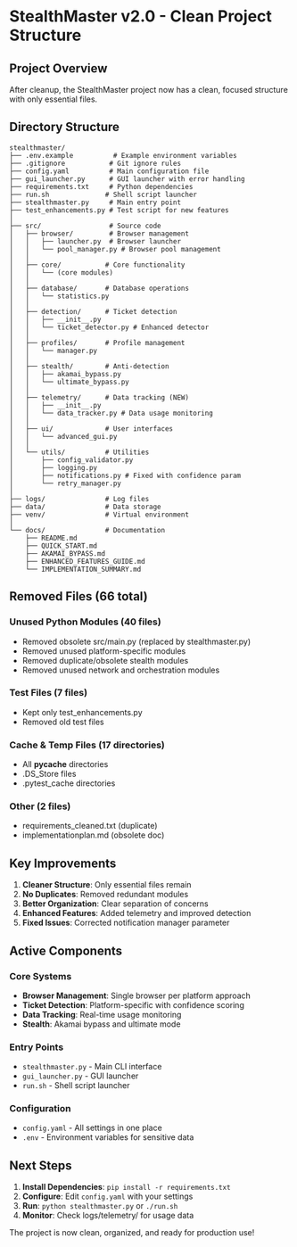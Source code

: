 # StealthMaster v2.0 - Clean Project Structure

## Project Overview
After cleanup, the StealthMaster project now has a clean, focused structure with only essential files.

## Directory Structure

```
stealthmaster/
├── .env.example          # Example environment variables
├── .gitignore           # Git ignore rules
├── config.yaml          # Main configuration file
├── gui_launcher.py      # GUI launcher with error handling
├── requirements.txt     # Python dependencies
├── run.sh              # Shell script launcher
├── stealthmaster.py     # Main entry point
├── test_enhancements.py # Test script for new features
│
├── src/                 # Source code
│   ├── browser/         # Browser management
│   │   ├── launcher.py  # Browser launcher
│   │   └── pool_manager.py # Browser pool management
│   │
│   ├── core/           # Core functionality
│   │   └── (core modules)
│   │
│   ├── database/       # Database operations
│   │   └── statistics.py
│   │
│   ├── detection/      # Ticket detection
│   │   ├── __init__.py
│   │   └── ticket_detector.py # Enhanced detector
│   │
│   ├── profiles/       # Profile management
│   │   └── manager.py
│   │
│   ├── stealth/        # Anti-detection
│   │   ├── akamai_bypass.py
│   │   └── ultimate_bypass.py
│   │
│   ├── telemetry/      # Data tracking (NEW)
│   │   ├── __init__.py
│   │   └── data_tracker.py # Data usage monitoring
│   │
│   ├── ui/             # User interfaces
│   │   └── advanced_gui.py
│   │
│   └── utils/          # Utilities
│       ├── config_validator.py
│       ├── logging.py
│       ├── notifications.py # Fixed with confidence param
│       └── retry_manager.py
│
├── logs/               # Log files
├── data/               # Data storage
├── venv/               # Virtual environment
│
└── docs/               # Documentation
    ├── README.md
    ├── QUICK_START.md
    ├── AKAMAI_BYPASS.md
    ├── ENHANCED_FEATURES_GUIDE.md
    └── IMPLEMENTATION_SUMMARY.md
```

## Removed Files (66 total)

### Unused Python Modules (40 files)
- Removed obsolete src/main.py (replaced by stealthmaster.py)
- Removed unused platform-specific modules
- Removed duplicate/obsolete stealth modules
- Removed unused network and orchestration modules

### Test Files (7 files)
- Kept only test_enhancements.py
- Removed old test files

### Cache & Temp Files (17 directories)
- All __pycache__ directories
- .DS_Store files
- .pytest_cache directories

### Other (2 files)
- requirements_cleaned.txt (duplicate)
- implementationplan.md (obsolete doc)

## Key Improvements

1. **Cleaner Structure**: Only essential files remain
2. **No Duplicates**: Removed redundant modules
3. **Better Organization**: Clear separation of concerns
4. **Enhanced Features**: Added telemetry and improved detection
5. **Fixed Issues**: Corrected notification manager parameter

## Active Components

### Core Systems
- **Browser Management**: Single browser per platform approach
- **Ticket Detection**: Platform-specific with confidence scoring
- **Data Tracking**: Real-time usage monitoring
- **Stealth**: Akamai bypass and ultimate mode

### Entry Points
- `stealthmaster.py` - Main CLI interface
- `gui_launcher.py` - GUI launcher
- `run.sh` - Shell script launcher

### Configuration
- `config.yaml` - All settings in one place
- `.env` - Environment variables for sensitive data

## Next Steps

1. **Install Dependencies**: `pip install -r requirements.txt`
2. **Configure**: Edit `config.yaml` with your settings
3. **Run**: `python stealthmaster.py` or `./run.sh`
4. **Monitor**: Check logs/telemetry/ for usage data

The project is now clean, organized, and ready for production use!
